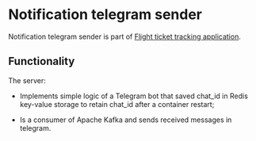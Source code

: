 # Notification telegram sender
Notification telegram sender is part of [Flight ticket tracking application](https://github.com/MikhailCherepanovD/notification_service).

##  Functionality
The server:

* Implements simple logic of a Telegram bot that saved chat_id in Redis key-value storage to retain chat_id after a container restart;

* Is a consumer of Apache Kafka and sends received messages in telegram.